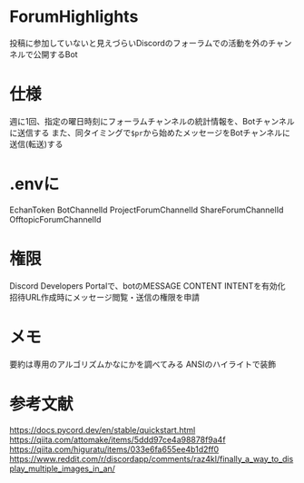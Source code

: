 # ForumHighlights
投稿に参加していないと見えづらいDiscordのフォーラムでの活動を外のチャンネルで公開するBot

# 仕様
週に1回、指定の曜日時刻にフォーラムチャンネルの統計情報を、Botチャンネルに送信する
また、同タイミングで`$pr`から始めたメッセージをBotチャンネルに送信(転送)する

# .envに
EchanToken
BotChannelId
ProjectForumChannelId
ShareForumChannelId
OfftopicForumChannelId

# 権限
Discord Developers Portalで、botのMESSAGE CONTENT INTENTを有効化
招待URL作成時にメッセージ閲覧・送信の権限を申請


# メモ
要約は専用のアルゴリズムかなにかを調べてみる
ANSIのハイライトで装飾

# 参考文献
https://docs.pycord.dev/en/stable/quickstart.html
https://qiita.com/attomake/items/5ddd97ce4a98878f9a4f
https://qiita.com/higuratu/items/033e6fa655ee4b1d2ff0
https://www.reddit.com/r/discordapp/comments/raz4kl/finally_a_way_to_display_multiple_images_in_an/